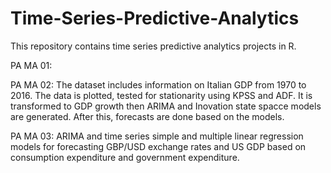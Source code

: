 # Time-Series-Predictive-Analytics
This repository contains time series predictive analytics projects in R.

PA MA 01:

PA MA 02:
The dataset includes information on Italian GDP from 1970 to 2016. The data is plotted, tested for stationarity using KPSS and ADF. It is transformed to GDP growth then ARIMA and Inovation state spacce models are generated. After this, forecasts are done based on the models. 

PA MA 03:
ARIMA and time series simple and multiple linear regression models for forecasting GBP/USD exchange rates and US GDP based on consumption expenditure and government expenditure.
